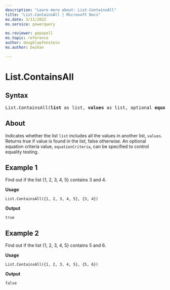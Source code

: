 ```yaml
---
description: "Learn more about: List.ContainsAll"
title: "List.ContainsAll | Microsoft Docs"
ms.date: 3/11/2022
ms.service: powerquery

ms.reviewer: gepopell
ms.topic: reference
author: dougklopfenstein
ms.author: bezhan

---
```

# List.ContainsAll

## Syntax

<pre>
List.ContainsAll(<b>list</b> as list, <b>values</b> as list, optional <b>equationCriteria</b> as any) as logical
</pre>
  
## About

Indicates whether the list `list` includes all the values in another list, `values`. Returns true if value is found in the list, false otherwise. An optional equation criteria value, `equationCriteria`, can be specified to control equality testing.

## Example 1

Find out if the list {1, 2, 3, 4, 5} contains 3 and 4.

**Usage**

```powerquery-m
List.ContainsAll({1, 2, 3, 4, 5}, {3, 4})
```

**Output**

`true`

## Example 2

Find out if the list {1, 2, 3, 4, 5} contains 5 and 6.

**Usage**

```powerquery-m
List.ContainsAll({1, 2, 3, 4, 5}, {5, 6})
```

**Output**

`false`
